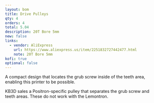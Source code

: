 ```yaml
---
layout: bom
title: Drive Pulleys
qty: 4
orders: 4
total: 5.04
description: 20T Bore 5mm
new: false
links:
  - vendor: AliExpress
    url: https://www.aliexpress.us/item/2251832727442477.html
    note: 20T Bore 5mm
kofi: true
optional: false
---
```


A compact design that locates the grub screw inside of the teeth area, enabling this printer to be possible.

KB3D sales a Positron-specific pulley that separates the grub screw and teeth areas. These do not work with the Lemontron.